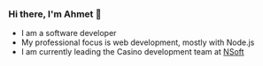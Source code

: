 ### Hi there, I'm Ahmet 👋 

- I am a software developer
- My professional focus is web development, mostly with Node.js
- I am currently leading the Casino development team at [NSoft](https://www.nsoft.com)

